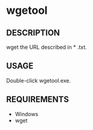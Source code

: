 # wgetool

## DESCRIPTION

wget the URL described in \* .txt.

## USAGE

Double-click wgetool.exe.

## REQUIREMENTS

- Windows
- wget
